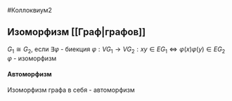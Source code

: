 #Коллоквиум2
## Изоморфизм [[Граф|графов]]
 $G_1 \cong G_2$, если $\exists \varphi$ - биекция $\varphi : VG_1 \rightarrow VG_2 : xy \in EG_1 \iff \varphi(x)\varphi(y) \in EG_2$
 $\varphi$ - изоморфизм
 
 #### Автоморфизм
 Изоморфизм графа в себя - автоморфизм